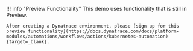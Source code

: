 !!! info "Preview Functionality"
    This demo uses functionality that is still in Preview.

    After creating a Dynatrace environment, please [sign up for this preview functionality](https://docs.dynatrace.com/docs/platform-modules/automations/workflows/actions/kubernetes-automation){target=_blank}.